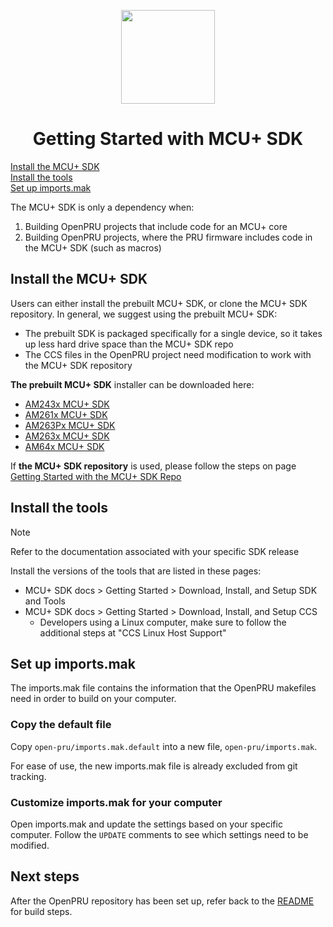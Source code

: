 <div align="center">

<img src="https://upload.wikimedia.org/wikipedia/commons/b/ba/TexasInstruments-Logo.svg" width="150"><br/>

# Getting Started with MCU+ SDK

</div>

[Install the MCU+ SDK](#install-the-mcu-sdk)  
[Install the tools](#install-the-tools)  
[Set up imports.mak](#set-up-importsmak)  

The MCU+ SDK is only a dependency when:
1) Building OpenPRU projects that include code for an MCU+ core
2) Building OpenPRU projects, where the PRU firmware includes code in the
   MCU+ SDK (such as macros)

## Install the MCU+ SDK

Users can either install the prebuilt MCU+ SDK, or clone the MCU+ SDK
repository. In general, we suggest using the prebuilt MCU+ SDK:
   * The prebuilt SDK is packaged specifically for a single device, so it takes
     up less hard drive space than the MCU+ SDK repo
   * The CCS files in the OpenPRU project need modification to work with the
     MCU+ SDK repository

**The prebuilt MCU+ SDK**
installer can be downloaded here:
   - [AM243x MCU+ SDK](https://www.ti.com/tool/download/MCU-PLUS-SDK-AM243X)
   - [AM261x MCU+ SDK](https://www.ti.com/tool/download/MCU-PLUS-SDK-AM261X)
   - [AM263Px MCU+ SDK](https://www.ti.com/tool/download/MCU-PLUS-SDK-AM263PX)
   - [AM263x MCU+ SDK](https://www.ti.com/tool/download/MCU-PLUS-SDK-AM263X)
   - [AM64x MCU+ SDK](https://www.ti.com/tool/download/MCU-PLUS-SDK-AM64X)

If **the MCU+ SDK repository** is used, please follow the steps on page
[Getting Started with the MCU+ SDK Repo](./getting_started_mcuplus_repo.md)

## Install the tools

> [!NOTE]
> Refer to the documentation associated with your specific SDK release

Install the versions of the tools that are listed in these pages:
   - MCU+ SDK docs > Getting Started > Download, Install, and Setup SDK and Tools
   - MCU+ SDK docs > Getting Started > Download, Install, and Setup CCS
     - Developers using a Linux computer, make sure to follow the additional steps at "CCS Linux Host Support"

## Set up imports.mak

The imports.mak file contains the information that the OpenPRU makefiles need
in order to build on your computer.

### Copy the default file

Copy `open-pru/imports.mak.default` into a new file, `open-pru/imports.mak`.

For ease of use, the new imports.mak file is already excluded from git tracking.

### Customize imports.mak for your computer

Open imports.mak and update the settings based on your specific computer. Follow
the `UPDATE` comments to see which settings need to be modified.

## Next steps

After the OpenPRU repository has been set up, refer back to the
[README](./../README.md) for build steps.